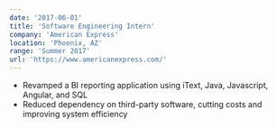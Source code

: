 ```yaml
---
date: '2017-06-01'
title: 'Software Engineering Intern'
company: 'American Express'
location: 'Phoenix, AZ'
range: 'Summer 2017'
url: 'https://www.americanexpress.com/'
---
```


- Revamped a BI reporting application using iText, Java, Javascript, Angular, and SQL
- Reduced dependency on third-party software, cutting costs and improving system efficiency
